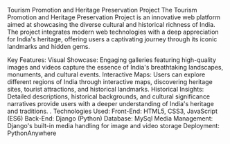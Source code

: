 Tourism Promotion and Heritage Preservation Project
The Tourism Promotion and Heritage Preservation Project is an innovative web platform aimed at showcasing the diverse cultural and historical richness of India. The project integrates modern web technologies with a deep appreciation for India's heritage, offering users a captivating journey through its iconic landmarks and hidden gems.

Key Features:
Visual Showcase: Engaging galleries featuring high-quality images and videos capture the essence of India's breathtaking landscapes, monuments, and cultural events.
Interactive Maps: Users can explore different regions of India through interactive maps, discovering heritage sites, tourist attractions, and historical landmarks.
Historical Insights: Detailed descriptions, historical backgrounds, and cultural significance narratives provide users with a deeper understanding of India's heritage and traditions.
.
Technologies Used:
Front-End: HTML5, CSS3, JavaScript (ES6)
Back-End: Django (Python)
Database: MySql
Media Management: Django's built-in media handling for image and video storage
Deployment: PythonAnywhere
